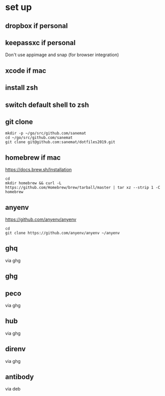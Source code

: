 # set up

## dropbox if personal

## keepassxc if personal

Don't use appimage and snap (for browser integration)

## xcode if mac

## install zsh

## switch default shell to zsh

## git clone

```
mkdir -p ~/go/src/github.com/sanemat
cd ~/go/src/github.com/sanemat
git clone git@github.com:sanemat/dotfiles2019.git
```

## homebrew if mac

https://docs.brew.sh/Installation

```
cd
mkdir homebrew && curl -L https://github.com/Homebrew/brew/tarball/master | tar xz --strip 1 -C homebrew
```

## anyenv

https://github.com/anyenv/anyenv

```
cd
git clone https://github.com/anyenv/anyenv ~/anyenv
```

## ghq

via ghg

## ghg

## peco

via ghg

## hub

via ghg

## direnv

via ghg

## antibody

via deb
